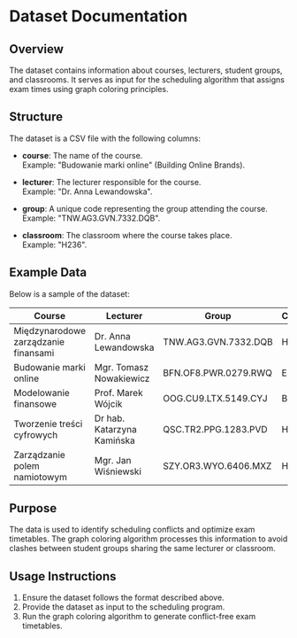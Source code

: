 # Dataset Documentation

## Overview

The dataset contains information about courses, lecturers, student groups, and classrooms. It serves as input for the scheduling algorithm that assigns exam times using graph coloring principles.

## Structure

The dataset is a CSV file with the following columns:

- **course**: The name of the course.  
  Example: "Budowanie marki online" (Building Online Brands).

- **lecturer**: The lecturer responsible for the course.  
  Example: "Dr. Anna Lewandowska".

- **group**: A unique code representing the group attending the course.  
  Example: "TNW.AG3.GVN.7332.DQB".

- **classroom**: The classroom where the course takes place.  
  Example: "H236".

## Example Data

Below is a sample of the dataset:

| Course                          | Lecturer                | Group                   | Classroom |
|---------------------------------|-------------------------|-------------------------|-----------|
| Międzynarodowe zarządzanie finansami | Dr. Anna Lewandowska   | TNW.AG3.GVN.7332.DQB    | H236      |
| Budowanie marki online          | Mgr. Tomasz Nowakiewicz | BFN.OF8.PWR.0279.RWQ    | E353      |
| Modelowanie finansowe           | Prof. Marek Wójcik      | OOG.CU9.LTX.5149.CYJ    | B135      |
| Tworzenie treści cyfrowych      | Dr hab. Katarzyna Kamińska | QSC.TR2.PPG.1283.PVD | H251      |
| Zarządzanie polem namiotowym    | Mgr. Jan Wiśniewski     | SZY.OR3.WYO.6406.MXZ    | H101      |

## Purpose

The data is used to identify scheduling conflicts and optimize exam timetables. The graph coloring algorithm processes this information to avoid clashes between student groups sharing the same lecturer or classroom.

## Usage Instructions

1. Ensure the dataset follows the format described above.
2. Provide the dataset as input to the scheduling program.
3. Run the graph coloring algorithm to generate conflict-free exam timetables.


